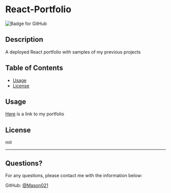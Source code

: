 # React-Portfolio
  ![Badge for GitHub](https://img.shields.io/github/languages/top/Mason021/React-Portfolio?style=flat&logo=appveyor) 
  
  
  ## Description 
  A deployed React portfolio with samples of my previous projects

  ## Table of Contents
  * [Usage](#usage)
  * [License](#license)
  
  ## Usage 
[Here](https://mason021.github.io/React-Portfolio/) is a link to my portfolio
  
  ## License
  
  mit
  
  ---
  
  ## Questions?
  
  For any questions, please contact me with the information below:
 
  GitHub: [@Mason021](https://api.github.com/users/Mason021)
  